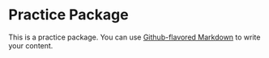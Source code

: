 # Practice Package

This is a practice package. You can use
[Github-flavored Markdown](https://guides.github.com/features/mastering-markdown/)
to write your content.